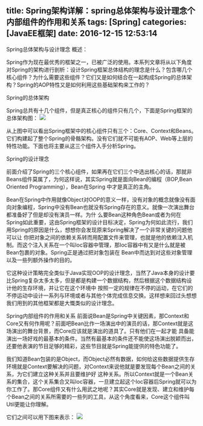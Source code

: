 title: Spring架构详解：spring总体架构与设计理念个内部组件的作用和关系
tags: [Spring]
categories: [JavaEE框架]
date: 2016-12-15 12:53:14
---

Spring总体架构与设计理念
概述：

Spring作为现在最优秀的框架之一，已被广泛的使用。本系列文章将从以下角度对Spring的架构进行剖析：设计Spring框架总体结构的理念是什么？包含哪几个核心组件？为什么需要这些组件？它们又是如何结合在一起构成Spring的总体架构？Spring的AOP特性又是如何利用这些基础架构来工作的？

Spring的总体架构

Spring总共有十几个组件，但是真正核心的组件只有几个，下面是Spring框架的总体架构图：
![](/img/spring/spring_infrastructure.png)

从上图中可以看出Spring框架中的核心组件只有三个：Core、Context和Beans。它们构建起了整个Spring的骨骼架构。没有它们就不可能有AOP、Web等上层的特性功能。下面也将主要从这三个组件入手分析Spring。

Spring的设计理念

前面介绍了Spring的三个核心组件，如果再在它们三个中选出核心的话，那就非Beans组件莫属了，为何这样说，其实Spring就是面向Bean的编程（BOP,Bean Oriented Programming），Bean在Spring 中才是真正的主角。

Bean在Spring中作用就像Object对OOP的意义一样，没有对象的概念就像没有面向对象编程，Spring中没有Bean也就没有Spring存在的意义。就像一次演出舞台都准备好了但是却没有演员一样。为什 么要Bean这种角色Bean或者为何在Spring如此重要，这由Spring框架的设计目标决定，Spring为何如此流行，我们用Spring的原因是什么，想想你会发现原来Spring解决了一个非常关键的问题他可以让 你把对象之间的依赖关系转而用配置文件来管理，也就是他的依赖注入机制。而这个注入关系在一个叫Ioc容器中管理，那Ioc容器中有又是什么就是被Bean包裹的对象。Spring正是通过把对象包装在 Bean中而达到对这些对象管理以及一些列额外操作的目的。

它这种设计策略完全类似于Java实现OOP的设计理念，当然了Java本身的设计要比Spring复杂太多太多，但是都是构建一个数据结构，然后根据这个数据结构设计他的生存环境，并让它在这个环境中 按照一定的规律在不停的运动，在它们的不停运动中设计一系列与环境或者与其他个体完成信息交换。这样想来回过头想想我们用到的其他框架都是大慨类似的设计理念。

Spring内部组件的作用和关系
前面说Bean是Spring中关键因素，那Context和Core又有何作用呢？前面吧Bean比作一场演出中的演员的话，那Context就是这场演出的舞台背景，而Core应该就是演出的道具了。只有他们在一起才能 具备能演出一场好戏的最基本的条件。当然有最基本的条件还不能使这场演出脱颖而出，还要他表演的节目足够的精彩，这些节目就是Spring能提供的特色功能了。

我们知道Bean包装的是Object，而Object必然有数据，如何给这些数据提供生存环境就是Context要解决的问题，对Context来说他就是要发现每个Bean之间的关系，为它们建立这种关系并且要维护好 这种关系。所以Context就是一个Bean关系的集合，这个关系集合又叫Ioc容器，一旦建立起这个Ioc容器后Spring就可以为你工作了。那Core组件又有什么用武之地呢？其实Core就是发现、建立和维护每 个Bean之间的关系所需要的一些列的工具，从这个角度看来，Core这个组件叫Util更能让你理解。

它们之间可以用下图来表示：
![](/img/spring/spring_components.png)